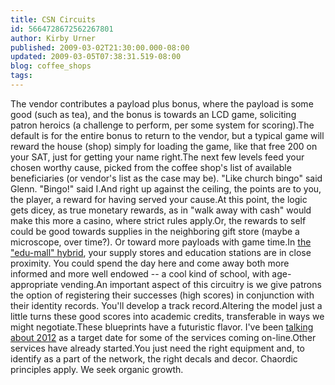 ```yaml
---
title: CSN Circuits
id: 5664728672562267801
author: Kirby Urner
published: 2009-03-02T21:30:00.000-08:00
updated: 2009-03-05T07:38:31.519-08:00
blog: coffee_shops
tags: 
---
```


The vendor contributes a payload plus bonus, where the payload is some good (such as tea), and the bonus is towards an LCD game, soliciting patron heroics (a challenge to perform, per some system for scoring).The default is for the entire bonus to return to the vendor, but a typical game will reward the house (shop) simply for loading the game, like that free 200 on your SAT, just for getting your name right.The next few levels feed your chosen worthy cause, picked from the coffee shop's list of available beneficiaries (or vendor's list as the case may be).  "Like church bingo" said Glenn.  "Bingo!" said I.And right up against the ceiling, the points are to you, the player, a reward for having served your cause.At this point, the logic gets dicey, as true monetary rewards, as in "walk away with cash" would make this more a casino, where strict rules apply.Or, the rewards to self could be good towards supplies in the neighboring gift store (maybe a microscope, over time?).  Or toward more payloads with game time.In [the "edu-mall" hybrid](http://www.flickr.com/photos/17157315@N00/3324424385/sizes/l/in/photostream/), your supply stores and education stations are in close proximity.  You could spend the day here and come away both more informed and more well endowed -- a cool kind of school, with age-appropriate vending.An important aspect of this circuitry is we give patrons the option of registering their successes (high scores) in conjunction with their identity records.  You'll develop a track record.Altering the model just a little turns these good scores into academic credits, transferable in ways we might negotiate.These blueprints have a futuristic flavor.  I've been [talking about 2012](http://www.flickr.com/photos/17157315@N00/3325262372/sizes/l/) as a target date for some of the services coming on-line.Other services have already started.You just need the right equipment and, to identify as a part of the network, the right decals and decor.  Chaordic principles apply.  We seek organic growth.